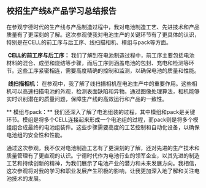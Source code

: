 ## 校招生产线&产品学习总结报告

​	在参观宁德时代的生产线与产品制造过程中，我对电池制造工艺、先进技术和产品质量有了更深刻的了解。这次参观使我对电池生产的关键环节有了更具体的认识，特别是在CELL的前工序与后工序、线扫描相机、模组与pack等方面。

​	**CELL的前工序与后工序：** 我们了解到在电池制造过程中，前工序主要包括电池材料的混合、成型和烧结等步骤，而后工序则涵盖电池的包封、充电和检测等环节。这些工序紧密相连，需要高度精确的控制和监测，以确保电池的质量和性能。

​	**线扫描相机：** 在参观中，我了解了线扫描相机在电池生产中的重要作用。这些相机可以高速扫描电池的外观，检测表面缺陷和异物。通过图像处理算法，相机能够实时识别潜在的质量问题，保障生产线的高效运行和产品的一致性。

**	模组与pack：** 我们还深入了解了电池组装的过程，其中模组和pack是关键环节。模组是将多个CELL连接起来形成一个电池组的过程，而pack则是将多个模组组合成最终的电池组装件。这些步骤需要高度的工艺控制和自动化设备，以确保电池组的安全性和性能。

​	通过这次参观，我不仅对电池制造工艺有了更深刻的了解，还对先进的生产技术和质量管理有了更直观的认识。宁德时代作为电池行业的领军企业，以其先进的制造工艺和持续创新的精神，为我们展示了电池产业的潜力和未来发展方向。我相信，这次参观将对我的学习和职业发展产生积极的影响，让我更加深入地了解和关注电池技术的发展。